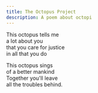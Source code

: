 ```yaml
---
title: The Octopus Project
description: A poem about octopi
---
```


This octopus tells me  
a lot about you  
that you care for justice  
in all that you do

This octopus sings  
of a better mankind  
Together you'll leave  
all the troubles behind.
